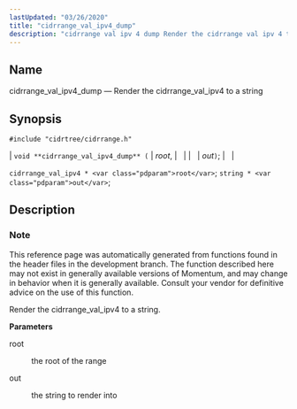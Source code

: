 ```yaml
---
lastUpdated: "03/26/2020"
title: "cidrrange_val_ipv4_dump"
description: "cidrrange val ipv 4 dump Render the cidrrange val ipv 4 to a string void cidrrange val ipv 4 dump root out cidrrange val ipv 4 root string out This reference page was automatically generated from functions found in the header files in the development branch The function described here..."
---
```


<a name="apis.cidrrange_val_ipv4_dump"></a> 
## Name

cidrrange_val_ipv4_dump — Render the cidrrange_val_ipv4 to a string

## Synopsis

`#include "cidrtree/cidrrange.h"`

| `void **cidrrange_val_ipv4_dump** (` | <var class="pdparam">root</var>, |   |
|   | <var class="pdparam">out</var>`)`; |   |

`cidrrange_val_ipv4 * <var class="pdparam">root</var>`;
`string * <var class="pdparam">out</var>`;<a name="idp48376192"></a> 
## Description

### Note

This reference page was automatically generated from functions found in the header files in the development branch. The function described here may not exist in generally available versions of Momentum, and may change in behavior when it is generally available. Consult your vendor for definitive advice on the use of this function.

Render the cidrrange_val_ipv4 to a string.

**<a name="idp48379056"></a> Parameters**

<dl class="variablelist">

<dt>root</dt>

<dd>

the root of the range

</dd>

<dt>out</dt>

<dd>

the string to render into

</dd>

</dl>